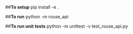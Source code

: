 ##**To setup**
pip install -e . 

##**To run**
python -m rouse_api

##**To run unit tests**
python -m unittest -v test_rouse_api.py
